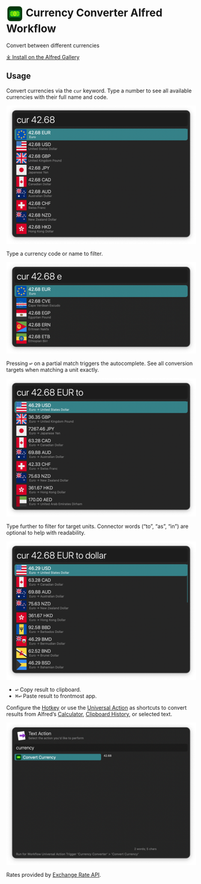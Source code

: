 # <img src='Workflow/icon.png' width='45' align='center' alt='icon'> Currency Converter Alfred Workflow

Convert between different currencies

[⤓ Install on the Alfred Gallery](https://alfred.app/workflows/alfredapp/currency-converter)

## Usage

Convert currencies via the `cur` keyword. Type a number to see all available currencies with their full name and code.

![Typing a number](Workflow/images/about/number.png)

Type a currency code or name to filter.

![Filtering for starting currency](Workflow/images/about/eur.png)

Pressing <kbd>↩&#xFE0E;</kbd> on a partial match triggers the autocomplete. See all conversion targets when matching a unit exactly.

![Showing all possible conversions](Workflow/images/about/eurto.png)

Type further to filter for target units. Connector words (“to”, “as”, “in”) are optional to help with readability.

![Filtering for ending currency](Workflow/images/about/eurtodollar.png)

* <kbd>↩&#xFE0E;</kbd> Copy result to clipboard.
* <kbd>⌘</kbd><kbd>↩&#xFE0E;</kbd> Paste result to frontmost app.

Configure the [Hotkey](https://www.alfredapp.com/help/workflows/triggers/hotkey/) or use the [Universal Action](https://www.alfredapp.com/help/features/universal-actions/) as shortcuts to convert results from Alfred’s [Calculator](https://www.alfredapp.com/help/features/calculator/), [Clipboard History](https://www.alfredapp.com/help/features/clipboard/), or selected text.

![Universal Action](Workflow/images/about/ua.png)

Rates provided by [Exchange Rate API](https://www.exchangerate-api.com).
